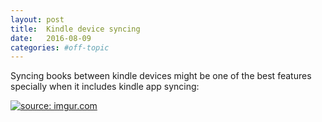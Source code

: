 ```yaml
---
layout: post
title:  Kindle device syncing
date:   2016-08-09
categories: #off-topic
---
```


Syncing books between kindle devices might be one of the best features specially when it includes kindle app syncing:

<a href="http://imgur.com/SoUizet"><img src="http://i.imgur.com/SoUizet.jpg" title="source: imgur.com" /></a>
